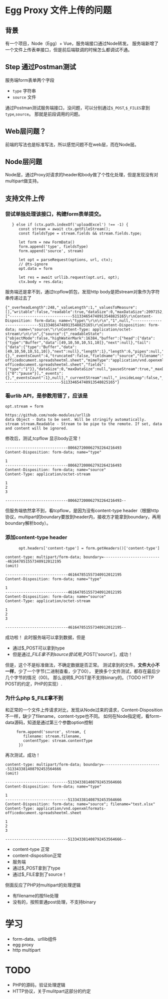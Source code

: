 # Egg Proxy 文件上传的问题
## 背景
有一个项目，Node（Egg）+ Vue，服务端接口通过Node转发。
服务端新增了一个文件上传表单接口，但是前后端联调的时候怎么都调试不通。

## Step 通过Postman测试 
服务端form表单两个字段
- `type` 字符串
- `source` 文件

通过Postman测试服务端接口，没问题，可以分别通过`$_POST`,`$_FILES`拿到`type`,`source`。
那就是前段调用的问题。

## Web层问题？
前端的写法也是标准写法，所以感觉问题不在web层，而在Node层。

## Node层问题
Node层，通过Proxy对请求的header和body做了个性化处理，但是发现没有对multipart做支持。

## 支持文件上传
### 尝试单独处理该接口，构建form表单提交。
```
   } else if (ctx.path.indexOf('uploadExcel') !== -1) {
      const stream = await ctx.getFileStream();
      const fieldsType = stream.fields && stream.fields.type;

      let form = new FormData()
      form.append('type', fieldsType)
      form.append('source', stream)

      let opt = parseRequest(options, url, ctx);
      // @ts-ignore
      opt.data = form

      let res = await urllib.request(opt.uri, opt);
      ctx.body = res.data;
```

服务端还是拿不到，通过tcpflow抓包，发现http body是把stream对象作为字符串传递过去了
```
{"_overheadLength":248,"_valueLength":1,"_valuesToMeasure":[],"writable":false,"readable":true,"dataSize":0,"maxDataSize":2097152,"pauseStreams":true,"_released":false,"_streams":["----------------------------511334654748913548825165\r\nContent-Disposition: form-data; name=\"type\"\r\n\r\n","1",null,"----------------------------511334654748913548825165\r\nContent-Disposition: form-data; name=\"source\"\r\nContent-Type: application/octet-stream\r\n\r\n",{"source":{"_readableState":{"objectMode":false,"highWaterMark":16384,"buffer":{"head":{"data":{"type":"Buffer","data":[49,10,50,10,51,10]},"next":null},"tail":{"data":{"type":"Buffer","data":[49,10,50,10,51,10]},"next":null},"length":1},"length":6,"pipes":null,"pipesCount":0,"flowing":false,"ended":true,"endEmitted":false,"reading":false,"sync":false,"needReadable":false,"emittedReadable":true,"readableListening":false,"resumeScheduled":false,"destroyed":false,"defaultEncoding":"utf8","awaitDrain":0,"readingMore":false,"decoder":null,"encoding":null},"readable":true,"domain":null,"_events":{},"_eventsCount":4,"truncated":false,"fieldname":"source","filename":"test.xlsx","encoding":"7bit","transferEncoding":"7bit","mime":"application/vnd.openxmlformats-officedocument.spreadsheetml.sheet","mimeType":"application/vnd.openxmlformats-officedocument.spreadsheetml.sheet","fields":{"type":"1"}},"dataSize":0,"maxDataSize":null,"pauseStream":true,"_maxDataSizeExceeded":false,"_released":false,"_bufferedEvents":[{"0":"pause"}],"_events":{},"_eventsCount":1},null],"_currentStream":null,"_insideLoop":false,"_pendingNext":false,"_boundary":"--------------------------511334654748913548825165"}
```

### 看urlib API，是参数用错了，应该是
```
opt.stream = form
```

```
https://github.com/node-modules/urllib
data Object - Data to be sent. Will be stringify automatically.
stream stream.Readable - Stream to be pipe to the remote. If set, data and content will be ignored.
```

修改后，测试,tcpflow 显示body正常！
```
----------------------------806627200062792264216493
Content-Disposition: form-data; name="type"

1
----------------------------806627200062792264216493
Content-Disposition: form-data; name="source"
Content-Type: application/octet-stream

1
2
3

----------------------------806627200062792264216493--
```

但服务端依然拿不到，看tcpflow，是因为没有content-type header（根据http协议，multipart的boundary要放到header内，接收方才能拿到boundary，再用boundary解析body）。

### 添加content-type header
```
      opt.headers['content-type'] = form.getHeaders()['content-type']
```

```
content-type: multipart/form-data; boundary=--------------------------461647851557340912012195
(omit)

----------------------------461647851557340912012195
Content-Disposition: form-data; name="type"

1
----------------------------461647851557340912012195
Content-Disposition: form-data; name="source"
Content-Type: application/octet-stream

1
2
3

----------------------------461647851557340912012195--

```
成功啦！
此时服务端可以拿到数据，但是
- 通过$\_POST可以拿到type
- 但是通过$\_FILE拿不到source
尝试用$\_POST['source']，成功！

但是，这个不是标准做法，不确定数据是否正常。
测试拿到的文件。__文件大小不一样__，少了一个字节(二进制查看，少了00），
更换多个文件测试，都存在最后少几个字节的情况（00)。
那么说明$\_POST是不支持binary的。（TODO HTTP POST的约定，PHP的实现）.

### 为什么php $\_FILE拿不到
和正常的一个文件上传请求对比，发现从Node过来的请求，Content-Disposition不一样，缺少了filename，content-type也不同。
如何在Node指定呢，看form-data源码，知道是通过第三个参数option控制

```
     form.append('source', stream, {
        filename: stream.filename,
        contentType: stream.contentType
      })
```

再次测试，成功！
```
content-type: multipart/form-data; boundary=--------------------------513343381408792453564666
(omit)

----------------------------513343381408792453564666
Content-Disposition: form-data; name="type"

1
----------------------------513343381408792453564666
Content-Disposition: form-data; name="source"; filename="test.xlsx"
Content-Type: application/vnd.openxmlformats-officedocument.spreadsheetml.sheet

1
2
3

----------------------------513343381408792453564666--
```

- content-type 正常
- content-disposition正常
- 服务端
 - 通过$\_POST拿到了type
 - 通过$\_FILE拿到了source！

侧面反应了PHP对multipart的处理逻辑
- 有filename的按file处理
- 没有的，按照普通post处理，不支持binary

# 学习
- form-data、urllib组件
- egg proxy
- http multipart

# TODO
- PHP的源码，验证处理逻辑
- HTTP协议，关于mulitpart这部分的约定


